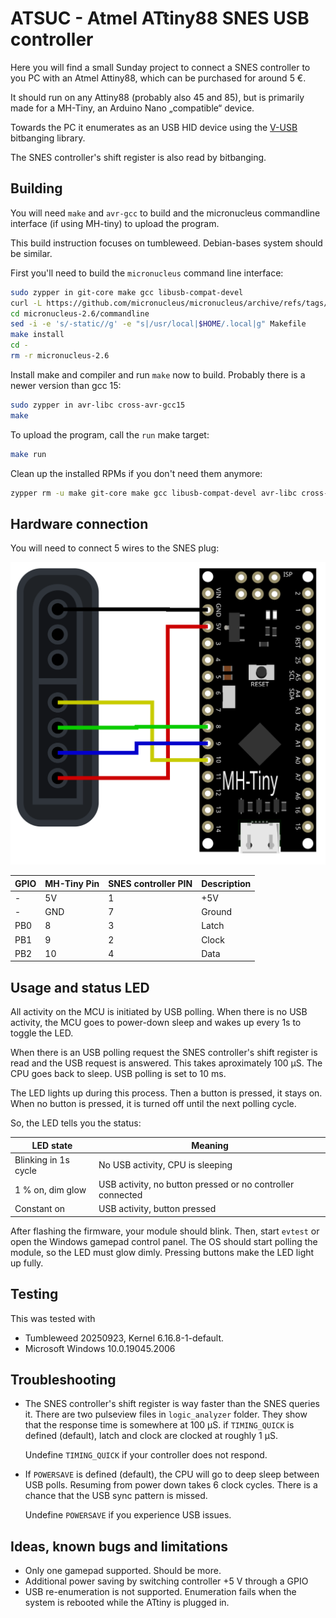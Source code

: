 # ATSUC - Atmel ATtiny88 SNES USB controller

Here you will find a small Sunday project to connect a SNES controller to you
PC with an Atmel Attiny88, which can be purchased for around 5 €.

It should run on any Attiny88 (probably also 45 and 85), but is primarily made
for a MH-Tiny, an Arduino Nano „compatible“ device.

Towards the PC it enumerates as an USB HID device using the
[V-USB](https://www.obdev.at/products/vusb/index.html) bitbanging library.

The SNES controller's shift register is also read by bitbanging.

## Building

You will need `make` and `avr-gcc` to build and the micronucleus commandline
interface (if using MH-tiny) to upload the program.

This build instruction focuses on tumbleweed. Debian-bases system should be
similar.

First you'll need to build the `micronucleus` command line interface:

```bash
sudo zypper in git-core make gcc libusb-compat-devel
curl -L https://github.com/micronucleus/micronucleus/archive/refs/tags/v2.6.tar.gz | tar xvz
cd micronucleus-2.6/commandline
sed -i -e 's/-static//g' -e "s|/usr/local|$HOME/.local|g" Makefile
make install
cd -
rm -r micronucleus-2.6
```

Install make and compiler and run `make` now to build. Probably there is a
newer version than gcc 15:

```bash
sudo zypper in avr-libc cross-avr-gcc15
make
```

To upload the program, call the `run` make target:

```bash
make run
```

Clean up the installed RPMs if you don't need them anymore:

```bash
zypper rm -u make git-core make gcc libusb-compat-devel avr-libc cross-avr-gcc15
```

## Hardware connection

You will need to connect 5 wires to the SNES plug:

![SNES controller plug connection to MH-Tiny](connection.svg)

| GPIO | MH-Tiny Pin | SNES controller PIN | Description |
| --- | --- | ---    | --- |
|  -  | 5V  | 1 | +5V    |
|  -  | GND | 7 | Ground |
| PB0 |  8  | 3 | Latch  |
| PB1 |  9  | 2 | Clock  |
| PB2 | 10  | 4 | Data   |

## Usage and status LED

All activity on the MCU is initiated by USB polling. When there is no USB
activity, the MCU goes to power-down sleep and wakes up every 1s to toggle the
LED.

When there is an USB polling request the SNES controller's shift register is
read and the USB request is answered. This takes aproximately 100 µS.
The CPU goes back to sleep. USB polling is set to 10 ms.

The LED lights up during this process. Then a button is pressed, it stays on.
When no button is pressed, it is turned off until the next polling cycle.

So, the LED tells you the status:

| LED state | Meaning |
| --- | --- |
| Blinking in 1s cycle | No USB activity, CPU is sleeping |
| 1 % on, dim glow | USB activity, no button pressed or no controller connected |
| Constant on | USB activity, button pressed |

After flashing the firmware, your module should blink. Then, start `evtest` or
open the Windows gamepad control panel. The OS should start polling the module,
so the LED must glow dimly. Pressing buttons make the LED light up fully.

## Testing

This was tested with
* Tumbleweed 20250923, Kernel 6.16.8-1-default.
* Microsoft Windows 10.0.19045.2006

## Troubleshooting

* The SNES controller's shift register is way faster than the SNES queries it.
  There are two pulseview files in `logic_analyzer` folder. They show that the
  response time is somewhere at 100 µS. if `TIMING_QUICK` is defined (default),
  latch and clock are clocked at roughly 1 µS.

  Undefine `TIMING_QUICK` if your controller does not respond.

* If `POWERSAVE` is defined (default), the CPU will go to deep sleep between
  USB polls. Resuming from power down takes 6 clock cycles. There is a chance
  that the USB sync pattern is missed.

  Undefine `POWERSAVE` if you experience USB issues.

## Ideas, known bugs and limitations

* Only one gamepad supported. Should be more.
* Additional power saving by switching controller +5 V through a GPIO
* USB re-enumeration is not supported. Enumeration fails when the system is
  rebooted while the ATtiny is plugged in.
